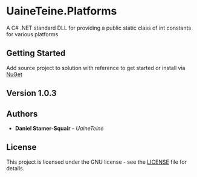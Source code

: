 # UaineTeine.Platforms

A C# .NET standard DLL for providing a public static class of int constants for various platforms

## Getting Started

Add source project to solution with reference to get started or install via [NuGet](https://www.nuget.org/packages/Uaine.Platforms/)

## Version 1.0.3

<!-- See the [changelog](changelog.txt) for details.-->

## Authors

* **Daniel Stamer-Squair** - *UaineTeine*

## License

This project is licensed under the GNU license - see the [LICENSE](LICENSE) file for details.